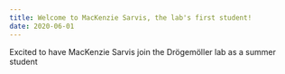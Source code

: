 ```yaml
---
title: Welcome to MacKenzie Sarvis, the lab's first student! 
date: 2020-06-01
---
```


Excited to have MacKenzie Sarvis join the Drögemöller lab as a summer student


